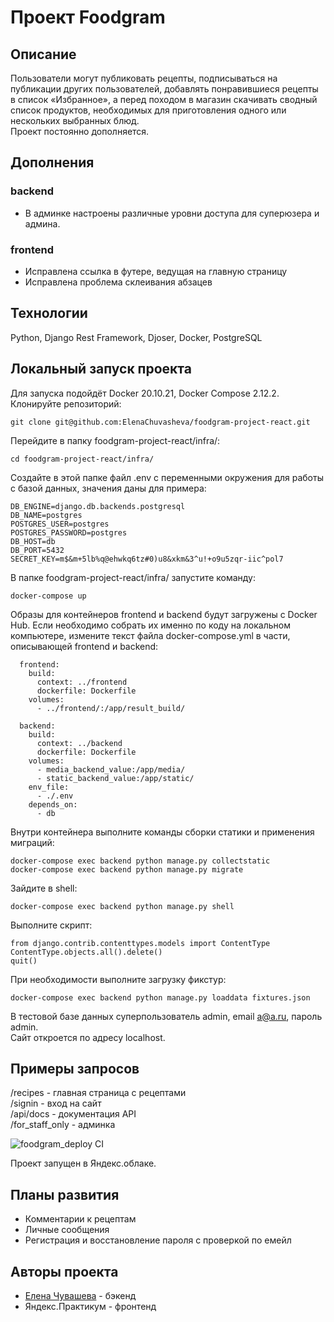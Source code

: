 # Проект Foodgram

## Описание  
Пользователи могут публиковать рецепты, подписываться на публикации других пользователей, добавлять понравившиеся рецепты в список «Избранное», а перед походом в магазин скачивать сводный список продуктов, необходимых для приготовления одного или нескольких выбранных блюд.  
Проект постоянно дополняется.

## Дополнения
### backend
* В админке настроены различные уровни доступа для суперюзера и админа.  
### frontend
* Исправлена ссылка в футере, ведущая на главную страницу
* Исправлена проблема склеивания абзацев

## Технологии
Python, Django Rest Framework, Djoser, Docker, PostgreSQL

## Локальный запуск проекта  
Для запуска подойдёт Docker 20.10.21, Docker Compose 2.12.2.  
Клонируйте репозиторий:  
```
git clone git@github.com:ElenaChuvasheva/foodgram-project-react.git
```
Перейдите в папку foodgram-project-react/infra/:
```
cd foodgram-project-react/infra/
```
Создайте в этой папке файл .env с переменными окружения для работы с базой данных, значения даны для примера:
```
DB_ENGINE=django.db.backends.postgresql
DB_NAME=postgres
POSTGRES_USER=postgres
POSTGRES_PASSWORD=postgres
DB_HOST=db
DB_PORT=5432
SECRET_KEY=m$&m+5lb%q@ehwkq6tz#0)u8&xkm&3^u!+o9u5zqr-iic^pol7
```
В папке foodgram-project-react/infra/ запустите команду:
```
docker-compose up
```
Образы для контейнеров frontend и backend будут загружены c Docker Hub. Если необходимо собрать их именно по коду на локальном компьютере, измените текст файла docker-compose.yml в части, описывающей frontend и backend:
```
  frontend:    
    build:
      context: ../frontend
      dockerfile: Dockerfile
    volumes:
      - ../frontend/:/app/result_build/

  backend:    
    build:
      context: ../backend
      dockerfile: Dockerfile
    volumes:
      - media_backend_value:/app/media/
      - static_backend_value:/app/static/
    env_file:
      - ./.env
    depends_on:
      - db

```
Внутри контейнера выполните команды сборки статики и применения миграций:
```
docker-compose exec backend python manage.py collectstatic
docker-compose exec backend python manage.py migrate
```
Зайдите в shell:
```
docker-compose exec backend python manage.py shell
```
Выполните скрипт:
```
from django.contrib.contenttypes.models import ContentType
ContentType.objects.all().delete()
quit()
```
При необходимости выполните загрузку фикстур:
```
docker-compose exec backend python manage.py loaddata fixtures.json
```
В тестовой базе данных суперпользователь admin, email a@a.ru, пароль admin.  
Сайт откроется по адресу localhost.

## Примеры запросов
/recipes - главная страница с рецептами  
/signin - вход на сайт  
/api/docs - документация API  
/for_staff_only - админка  

![foodgram_deploy CI](https://github.com/ElenaChuvasheva/foodgram-project-react/actions/workflows/foodgram_deploy.yml/badge.svg)

Проект запущен в Яндекс.облаке.

## Планы развития
* Комментарии к рецептам
* Личные сообщения
* Регистрация и восстановление пароля с проверкой по емейл

## Авторы проекта
- [Елена Чувашева](https://github.com/ElenaChuvasheva) - бэкенд
- Яндекс.Практикум - фронтенд
